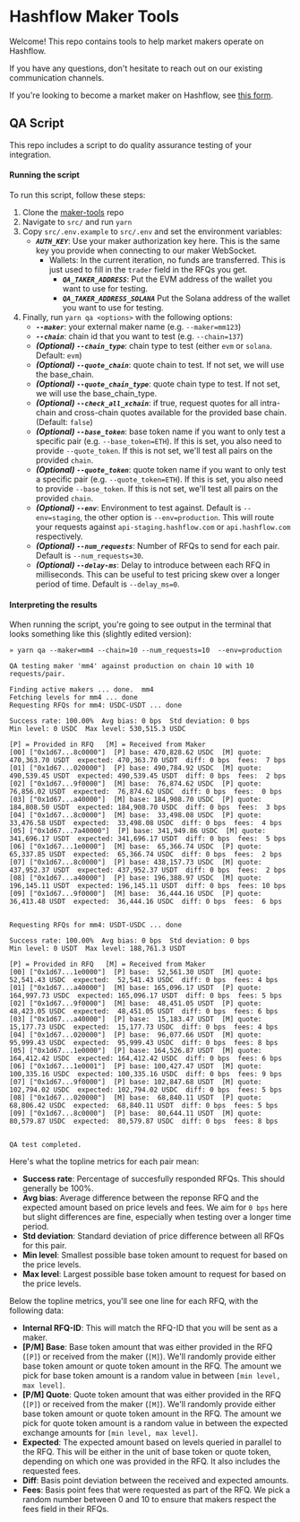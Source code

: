 # Hashflow Maker Tools
Welcome! This repo contains tools to help market makers operate on Hashflow.

If you have any questions, don't hesitate to reach out on our existing communication channels.

If you're looking to become a market maker on Hashflow, see [this form](https://docs.google.com/forms/d/e/1FAIpQLScavwRyXivjzXhAdro45X8EAoucIKDOOAUvlm9uVegmJjEwVA/viewform). 

## QA Script
This repo includes a script to do quality assurance testing of your integration. 

#### Running the script
To run this script, follow these steps:
1. Clone the [maker-tools](https://github.com/hashflownetwork/maker-tools) repo
2. Navigate to `src/` and run `yarn`
3. Copy `src/.env.example` to `src/.env` and set the environment variables:
    * ***`AUTH_KEY`***: Use your maker authorization key here. This is the same key you provide when connecting to our maker WebSocket.
      * Wallets: In the current iteration, no funds are transferred. This is just used to fill in the `trader` field in the RFQs you get.
        * ***`QA_TAKER_ADDRESS`***: Put the EVM address of the wallet you want to use for testing. 
        * ***`QA_TAKER_ADDRESS_SOLANA`*** Put the Solana address of the wallet you want to use for testing. 
4. Finally, run `yarn qa <options>` with the following options:
    * ***`--maker`***: your external maker name (e.g. `--maker=mm123`)
    * ***`--chain`***: chain id that you want to test (e.g. `--chain=137`)
    * ***(Optional) `--chain_type`***: chain type to test (either `evm` or `solana`. Default: `evm`)
    * ***(Optional) `--quote_chain`***: quote chain to test. If not set, we will use the base_chain.
    * ***(Optional) `--quote_chain_type`***: quote chain type to test. If not set, we will use the base_chain_type.
    * ***(Optional) `--check_all_xchain`***: if true, request quotes for all intra-chain and cross-chain quotes available for the provided base chain. (Default: `false`)
    * ***(Optional) `--base_token`***: base token name if you want to only test a specific pair (e.g. `--base_token=ETH`). If this is set, you also need to provide `--quote_token`. If this is not set, we'll test all pairs on the provided `chain`.
    * ***(Optional) `--quote_token`***: quote token name if you want to only test a specific pair (e.g. `--quote_token=ETH`). If this is set, you also need to provide `--base_token`. If this is not set, we'll test all pairs on the provided `chain`.
    * ***(Optional) `--env`***: Environment to test against. Default is `--env=staging`, the other option is `--env=production`. This will route your requests against `api-staging.hashflow.com` or `api.hashflow.com` respectively.
    * ***(Optional) `--num_requests`***: Number of RFQs to send for each pair. Default is `--num_requests=30`.
    * ***(Optional) `--delay-ms`***: Delay to introduce between each RFQ in milliseconds. This can be useful to test pricing skew over a longer period of time. Default is `--delay_ms=0`.
    
#### Interpreting the results
When running the script, you're going to see output in the terminal that looks something like this (slightly edited version):

```
» yarn qa --maker=mm4 --chain=10 --num_requests=10  --env=production

QA testing maker 'mm4' against production on chain 10 with 10 requests/pair.

Finding active makers ... done.  mm4
Fetching levels for mm4 ... done
Requesting RFQs for mm4: USDC-USDT ... done

Success rate: 100.00%  Avg bias: 0 bps  Std deviation: 0 bps
Min level: 0 USDC  Max level: 530,515.3 USDC

[P] = Provided in RFQ   [M] = Received from Maker
[00] ["0x1d67...8c0000"]  [P] base: 470,828.62 USDC  [M] quote: 470,363.70 USDT  expected: 470,363.70 USDT  diff: 0 bps  fees:  7 bps  
[01] ["0x1d67...020000"]  [P] base: 490,784.92 USDC  [M] quote: 490,539.45 USDT  expected: 490,539.45 USDT  diff: 0 bps  fees:  2 bps  
[02] ["0x1d67...9f0000"]  [M] base:  76,874.62 USDC  [P] quote:  76,856.02 USDT  expected:  76,874.62 USDC  diff: 0 bps  fees:  0 bps  
[03] ["0x1d67...a40000"]  [M] base: 184,908.70 USDC  [P] quote: 184,808.50 USDT  expected: 184,908.70 USDC  diff: 0 bps  fees:  3 bps  
[04] ["0x1d67...8c0000"]  [M] base:  33,498.08 USDC  [P] quote:  33,476.58 USDT  expected:  33,498.08 USDC  diff: 0 bps  fees:  4 bps  
[05] ["0x1d67...7a40000"]  [P] base: 341,949.86 USDC  [M] quote: 341,696.17 USDT  expected: 341,696.17 USDT  diff: 0 bps  fees:  5 bps  
[06] ["0x1d67...1e0000"]  [M] base:  65,366.74 USDC  [P] quote:  65,337.85 USDT  expected:  65,366.74 USDC  diff: 0 bps  fees:  2 bps  
[07] ["0x1d67...8c0000"]  [P] base: 438,157.73 USDC  [M] quote: 437,952.37 USDT  expected: 437,952.37 USDT  diff: 0 bps  fees:  2 bps  
[08] ["0x1d67...a40000"]  [P] base: 196,388.97 USDC  [M] quote: 196,145.11 USDT  expected: 196,145.11 USDT  diff: 0 bps  fees: 10 bps  
[09] ["0x1d67...9f0000"]  [M] base:  36,444.16 USDC  [P] quote:  36,413.48 USDT  expected:  36,444.16 USDC  diff: 0 bps  fees:  6 bps  


Requesting RFQs for mm4: USDT-USDC ... done

Success rate: 100.00%  Avg bias: 0 bps  Std deviation: 0 bps
Min level: 0 USDT  Max level: 188,761.3 USDT

[P] = Provided in RFQ   [M] = Received from Maker
[00] ["0x1d67...1e0000"]  [P] base:  52,561.30 USDT  [M] quote:  52,541.43 USDC  expected:  52,541.43 USDC  diff: 0 bps  fees: 4 bps  
[01] ["0x1d67...a40000"]  [M] base: 165,096.17 USDT  [P] quote: 164,997.73 USDC  expected: 165,096.17 USDT  diff: 0 bps  fees: 5 bps  
[02] ["0x1d67...9f0000"]  [M] base:  48,451.05 USDT  [P] quote:  48,423.05 USDC  expected:  48,451.05 USDT  diff: 0 bps  fees: 6 bps  
[03] ["0x1d67...a40000"]  [P] base:  15,183.47 USDT  [M] quote:  15,177.73 USDC  expected:  15,177.73 USDC  diff: 0 bps  fees: 4 bps  
[04] ["0x1d67...020000"]  [P] base:  96,077.66 USDT  [M] quote:  95,999.43 USDC  expected:  95,999.43 USDC  diff: 0 bps  fees: 8 bps  
[05] ["0x1d67...1e0000"]  [P] base: 164,526.87 USDT  [M] quote: 164,412.42 USDC  expected: 164,412.42 USDC  diff: 0 bps  fees: 6 bps  
[06] ["0x1d67...1e0001"]  [P] base: 100,427.47 USDT  [M] quote: 100,335.16 USDC  expected: 100,335.16 USDC  diff: 0 bps  fees: 9 bps  
[07] ["0x1d67...9f0000"]  [P] base: 102,847.68 USDT  [M] quote: 102,794.02 USDC  expected: 102,794.02 USDC  diff: 0 bps  fees: 5 bps  
[08] ["0x1d67...020000"]  [M] base:  68,840.11 USDT  [P] quote:  68,806.42 USDC  expected:  68,840.11 USDT  diff: 0 bps  fees: 5 bps  
[09] ["0x1d67...8c0000"]  [P] base:  80,644.11 USDT  [M] quote:  80,579.87 USDC  expected:  80,579.87 USDC  diff: 0 bps  fees: 8 bps  


QA test completed.
```

Here's what the topline metrics for each pair mean:
* **Success rate**: Percentage of succesfully responded RFQs. This should generally be 100%.
* **Avg bias**: Average difference between the reponse RFQ and the expected amount based on price levels and fees. We aim for `0 bps` here but slight differences are fine, especially when testing over a longer time period.
* **Std deviation**: Standard deviation of price difference between all RFQs for this pair. 
* **Min level**: Smallest possible base token amount to request for based on the price levels.
* **Max level**: Largest possible base token amount to request for based on the price levels.

Below the topline metrics, you'll see one line for each RFQ, with the following data:
* **Internal RFQ-ID**: This will match the RFQ-ID that you will be sent as a maker.
* **[P/M] Base**: Base token amount that was either provided in the RFQ (`[P]`) or received from the maker (`[M]`). We'll randomly provide either base token amount or quote token amount in the RFQ. The amount we pick for base token amount is a random value in between `[min level, max level]`.
* **[P/M] Quote**: Quote token amount that was either provided in the RFQ (`[P]`) or received from the maker (`[M]`). We'll randomly provide either base token amount or quote token amount in the RFQ. The amount we pick for quote token amount is a random value in between the expected exchange amounts for `[min level, max level]`.
* **Expected**: The expected amount based on levels queried in parallel to the RFQ. This will be either in the unit of base token or quote token, depending on which one was provided in the RFQ. It also includes the requested fees.
* **Diff**: Basis point deviation between the received and expected amounts.
* **Fees**: Basis point fees that were requested as part of the RFQ. We pick a random number between 0 and 10 to ensure that makers respect the fees field in their RFQs.
